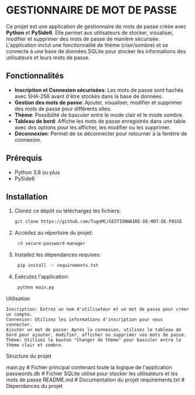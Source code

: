 # GESTIONNAIRE DE MOT DE PASSE

Ce projet est une application de gestionnaire de mots de passe créée avec **Python** et **PySide6**. Elle permet aux utilisateurs de stocker, visualiser, modifier et supprimer des mots de passe de manière sécurisée. L'application inclut une fonctionnalité de thème (clair/sombre) et se connecte à une base de données SQLite pour stocker les informations des utilisateurs et leurs mots de passe.

## Fonctionnalités

- **Inscription et Connexion sécurisées**: Les mots de passe sont hachés avec SHA-256 avant d'être stockés dans la base de données.
- **Gestion des mots de passe**: Ajouter, visualiser, modifier et supprimer des mots de passe pour différents sites.
- **Thème**: Possibilité de basculer entre le mode clair et le mode sombre.
- **Tableau de bord**: Affiche les mots de passe enregistrés dans une table avec des options pour les afficher, les modifier ou les supprimer.
- **Déconnexion**: Permet de se déconnecter pour retourner à la fenêtre de connexion.

## Prérequis

- Python 3.8 ou plus
- PySide6

## Installation

1. Clonez ce dépôt ou téléchargez les fichiers:
   ```bash
   git clone https://github.com/TugoMC/GESTIONNAIRE-DE-MOT-DE-PASSE
   
2. Accédez au répertoire du projet:
   ```bash
    cd secure-password-manager

3. Installez les dépendances requises:
   ```bash
    pip install -r requirements.txt

4. Exécutez l'application:
   ```bash
    python main.py

Utilisation

    Inscription: Entrez un nom d'utilisateur et un mot de passe pour créer un compte.
    Connexion: Utilisez les informations d'inscription pour vous connecter.
    Ajouter un mot de passe: Après la connexion, utilisez le tableau de bord pour ajouter, modifier, afficher ou supprimer vos mots de passe.
    Thème: Utilisez le bouton "Changer de thème" pour basculer entre le thème clair et sombre.

Structure du projet

main.py                # Fichier principal contenant toute la logique de l'application
passwords.db           # Fichier SQLite utilisé pour stocker les utilisateurs et les mots de passe
README.md              # Documentation du projet
requirements.txt       # Dépendances du projet
